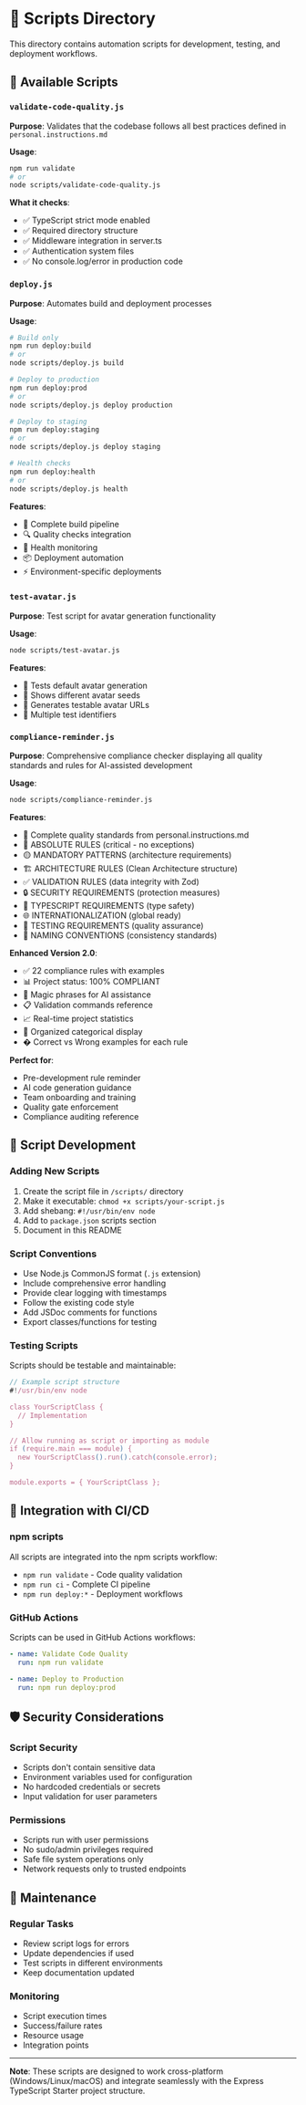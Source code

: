# 📜 Scripts Directory

This directory contains automation scripts for development, testing, and deployment workflows.

## 📂 Available Scripts

### `validate-code-quality.js`

**Purpose**: Validates that the codebase follows all best practices defined in `personal.instructions.md`

**Usage**:

```bash
npm run validate
# or
node scripts/validate-code-quality.js
```

**What it checks**:

- ✅ TypeScript strict mode enabled
- ✅ Required directory structure
- ✅ Middleware integration in server.ts
- ✅ Authentication system files
- ✅ No console.log/error in production code

### `deploy.js`

**Purpose**: Automates build and deployment processes

**Usage**:

```bash
# Build only
npm run deploy:build
# or
node scripts/deploy.js build

# Deploy to production
npm run deploy:prod
# or
node scripts/deploy.js deploy production

# Deploy to staging
npm run deploy:staging
# or
node scripts/deploy.js deploy staging

# Health checks
npm run deploy:health
# or
node scripts/deploy.js health
```

**Features**:

- 🚀 Complete build pipeline
- 🔍 Quality checks integration
- 🏥 Health monitoring
- 📦 Deployment automation
- ⚡ Environment-specific deployments

### `test-avatar.js`

**Purpose**: Test script for avatar generation functionality

**Usage**:

```bash
node scripts/test-avatar.js
```

**Features**:

- 🧪 Tests default avatar generation
- 🎲 Shows different avatar seeds
- 🔗 Generates testable avatar URLs
- 👤 Multiple test identifiers

### `compliance-reminder.js`

**Purpose**: Comprehensive compliance checker displaying all quality standards and rules for AI-assisted development

**Usage**:

```bash
node scripts/compliance-reminder.js
```

**Features**:

- 🚨 Complete quality standards from personal.instructions.md
- 🔴 ABSOLUTE RULES (critical - no exceptions)
- 🟡 MANDATORY PATTERNS (architecture requirements)
- 🏗️ ARCHITECTURE RULES (Clean Architecture structure)
- ✅ VALIDATION RULES (data integrity with Zod)
- 🔒 SECURITY REQUIREMENTS (protection measures)
- 📘 TYPESCRIPT REQUIREMENTS (type safety)
- 🌐 INTERNATIONALIZATION (global ready)
- 🧪 TESTING REQUIREMENTS (quality assurance)
- 📝 NAMING CONVENTIONS (consistency standards)

**Enhanced Version 2.0**:

- ✅ 22 compliance rules with examples
- 📊 Project status: 100% COMPLIANT
- 🎯 Magic phrases for AI assistance
- 📋 Validation commands reference
- 📈 Real-time project statistics
- 🎨 Organized categorical display
- � Correct vs Wrong examples for each rule

**Perfect for**:

- Pre-development rule reminder
- AI code generation guidance
- Team onboarding and training
- Quality gate enforcement
- Compliance auditing reference

## 🔧 Script Development

### Adding New Scripts

1. Create the script file in `/scripts/` directory
2. Make it executable: `chmod +x scripts/your-script.js`
3. Add shebang: `#!/usr/bin/env node`
4. Add to `package.json` scripts section
5. Document in this README

### Script Conventions

- Use Node.js CommonJS format (`.js` extension)
- Include comprehensive error handling
- Provide clear logging with timestamps
- Follow the existing code style
- Add JSDoc comments for functions
- Export classes/functions for testing

### Testing Scripts

Scripts should be testable and maintainable:

```javascript
// Example script structure
#!/usr/bin/env node

class YourScriptClass {
  // Implementation
}

// Allow running as script or importing as module
if (require.main === module) {
  new YourScriptClass().run().catch(console.error);
}

module.exports = { YourScriptClass };
```

## 🚀 Integration with CI/CD

### npm scripts

All scripts are integrated into the npm scripts workflow:

- `npm run validate` - Code quality validation
- `npm run ci` - Complete CI pipeline
- `npm run deploy:*` - Deployment workflows

### GitHub Actions

Scripts can be used in GitHub Actions workflows:

```yaml
- name: Validate Code Quality
  run: npm run validate

- name: Deploy to Production
  run: npm run deploy:prod
```

## 🛡️ Security Considerations

### Script Security

- Scripts don't contain sensitive data
- Environment variables used for configuration
- No hardcoded credentials or secrets
- Input validation for user parameters

### Permissions

- Scripts run with user permissions
- No sudo/admin privileges required
- Safe file system operations only
- Network requests only to trusted endpoints

## 📝 Maintenance

### Regular Tasks

- Review script logs for errors
- Update dependencies if used
- Test scripts in different environments
- Keep documentation updated

### Monitoring

- Script execution times
- Success/failure rates
- Resource usage
- Integration points

---

**Note**: These scripts are designed to work cross-platform (Windows/Linux/macOS) and integrate seamlessly with the Express TypeScript Starter project structure.

